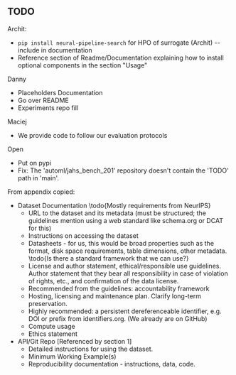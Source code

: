 ## TODO

Archit:
* `pip install neural-pipeline-search` for HPO of surrogate (Archit) -- include in documentation
* Reference section of Readme/Documentation explaining how to install optional components in the section "Usage"


Danny
* Placeholders Documentation
* Go over README
* Experiments repo fill

Maciej
* We provide code to follow our evaluation protocols

Open
* Put on pypi
* Fix: The 'automl/jahs_bench_201' repository doesn't contain the 'TODO' path in 'main'.


From appendix copied:

* Dataset Documentation \todo{Mostly requirements from NeurIPS}
    * URL to the dataset and its metadata (must be structured; the guidelines mention using a web standard like schema.org or DCAT for this)
    * Instructions on accessing the dataset
    * Datasheets - for us, this would be broad properties such as the format, disk space requirements, table dimensions, other metadata. \todo{Is there a standard framework that we can use?}
    * License and author statement, ethical/responsible use guidelines. Author statement that they bear all responsibility in case of violation of rights, etc., and confirmation of the data license.
    * Recommended from the guidelines: accountability framework
    * Hosting, licensing and maintenance plan. Clarify long-term preservation.
    * Highly recommended: a persistent dereferenceable identifier, e.g. DOI or prefix from identifiers.org. (We already are on GitHub)
    * Compute usage
    * Ethics statement
* API/Git Repo [Referenced by section 1]
    * Detailed instructions for using the dataset.
    * Minimum Working Example(s)
    * Reproducibility documentation - instructions, data, code.
